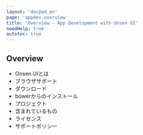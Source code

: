 ```yaml
---
layout: 'docpad_en'
page: 'appdev.overview'
title: 'Overview - App Development with Onsen UI'
needHelp: true
autotoc: true
---
```


## Overview</h2>

 * Onsen UIとは
 * ブラウザサポート
 * ダウンロード
 * bowerからのインストール
 * プロジェクト
 * 含まれているもの 
 * ライセンス 
 * サポートポリシー 
